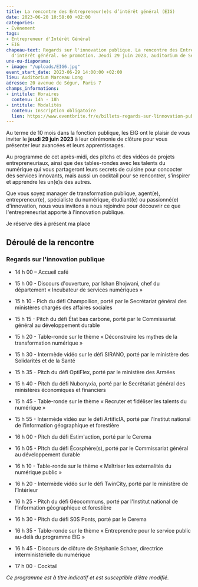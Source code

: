 ```yaml
---
title: La rencontre des Entrepreneur(e)s d’intérêt général (EIG)
date: 2023-06-20 10:58:00 +02:00
categories:
- Évènement
tags:
- Entrepreneur d'Intérêt Général
- EIG
chapeau-text: Regards sur l'innovation publique. La rencontre des Entrepreneur(e)s
  d'intérêt général. 6e promotion. Jeudi 29 juin 2023, auditorium de Ségur.
une-ou-diaporama:
- image: "/uploads/EIG6.jpg"
event_start_date: 2023-06-29 14:00:00 +02:00
lieu: Auditorium Marceau Long
adresse: 20 avenue de Ségur, Paris 7
champs_informations:
- intitule: Horaires
  contenu: 14h - 18h
- intitule: Modalités
  contenu: Inscription obligatoire
  lien: https://www.eventbrite.fr/e/billets-regards-sur-linnovation-publique-la-rencontre-des-eig-6eme-promotion-634720745837
---
```


Au terme de 10 mois dans la fonction publique, les EIG ont le plaisir de vous inviter le **jeudi 29 juin 2023** à leur cérémonie de clôture pour vous présenter leur avancées et leurs apprentissages. 

Au programme de cet après-midi, des pitchs et des vidéos de projets entrepreneuriaux, ainsi que des tables-rondes avec les talents du numérique qui vous partageront leurs secrets de cuisine pour concocter des services innovants, mais aussi un cocktail pour se rencontrer, s’inspirer et apprendre les un(e)s des autres.

Que vous soyez manager de transformation publique, agent(e), entrepreneur(e), spécialiste du numérique, étudiant(e) ou passionné(e) d'innovation, nous vous invitons à nous rejoindre pour découvrir ce que l'entrepreneuriat apporte à l'innovation publique.

Je réserve dès à présent ma place

## Déroulé de la rencontre

### **Regards sur l'innovation publique**

* 14 h 00 – Accueil café

* 15 h 00 - Discours d'ouverture, par Ishan Bhojwani, chef du département « Incubateur de services numériques »

* 15 h 10 - Pich du défi Champollion, porté par le Secrétariat général des ministères chargés des affaires sociales

* 15 h 15 - Pitch du défi État bas carbone, porté par le Commissariat général au développement durable

* 15 h 20 - Table-ronde sur le thème « Déconstruire les mythes de la transformation numérique »

* 15 h 30 - Intermède vidéo sur le défi SIRANO, porté par le ministère des Solidarités et de la Santé

* 15 h 35 - Pitch du défi OptiFlex, porté par le ministère des Armées

* 15 h 40 - Pitch du défi Nubonyxia, porté par le Secrétariat général des ministères économiques et financiers

* 15 h 45 - Table-ronde sur le thème « Recruter et fidéliser les talents du numérique »

* 15 h 55 - Intermède vidéo sur le défi ArtificIA, porté par l'Institut national de l’information géographique et forestière

* 16 h 00 - Pitch du défi Estim'action, porté par le Cerema

* 16 h 05 - PItch du défi Écosphère(s), porté par le Commissariat général au développement durable

* 16 h 10 - Table-ronde sur le thème « Maîtriser les externalités du numérique public »

* 16 h 20 - Intermède vidéo sur le défi TwinCity, porté par le ministère de l’Intérieur

* 16 h 25 - Pitch du défi Géocommuns, porté par l'Institut national de l’information géographique et forestière

* 16 h 30 - Pitch du défi S0S Ponts, porté par le Cerema

* 16 h 35 - Table-ronde sur le thème « Entreprendre pour le service public au-delà du programme EIG »

* 16 h 45 - Discours de clôture de Stéphanie Schaer, directrice interministérielle du numérique

* 17 h 00 - Cocktail

*Ce programme est à titre indicatif et est susceptible d’être modifié.*